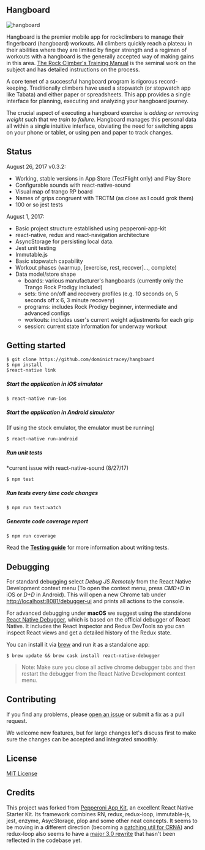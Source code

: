 ## Hangboard

![hangboard](https://github.com/dominictracey/react-native-hangboard/blob/master/images/hb1.png)

Hangboard is the premier mobile app for rockclimbers to manage their fingerboard (hangboard) workouts. All climbers quickly reach a plateau in their abilities where they are
limited by finger strength and a regimen of workouts with a hangboard is the generally accepted way of making gains in this area. [The Rock Climber's Training Manual](https://rockclimberstrainingmanual.com/tools-for-rock-climbing-training/rock-prodigy-training-center/) is the seminal work on the subject and has detailed instructions
on the process.

A core tenet of a successful hangboard program is rigorous record-keeping. Traditionally climbers have used a stopwatch (or stopwatch app like Tabata) and either paper or spreadsheets. This app provides a single interface for planning, executing and analyzing your hangboard journey.

The crucial aspect of executing a hangboard exercise is *adding or removing weight* such that we *train to failure*. Hangboard manages this personal data all within a single
intuitive interface, obviating the need for switching apps on your phone or tablet, or using pen and paper to track changes.

## Status

August 26, 2017 v0.3.2:
- Working, stable versions in App Store (TestFlight only) and Play Store
- Configurable sounds with react-native-sound
- Visual map of trango RP board
- Names of grips congruent with TRCTM (as close as I could grok them)
- 100 or so jest tests

August 1, 2017:
- Basic project structure established using pepperoni-app-kit
- react-native, redux and react-navigation architecture
- AsyncStorage for persisting local data.
- Jest unit testing
- Immutable.js
- Basic stopwatch capability
- Workout phases (warmup, [exercise, rest, recover]..., complete)
- Data model/store shape
  - boards: various manufacturer's hangboards (currently only the Trango Rock Prodigy included)
  - sets: time on/off and recovery profiles (e.g. 10 seconds on, 5 seconds off x 6, 3 minute recovery)
  - programs: includes Rock Prodigy beginner, intermediate and advanced configs
  - workouts: includes user's current weight adjustments for each grip
  - session: current state information for underway workout

## Getting started

```
$ git clone https://github.com/dominictracey/hangboard
$ npm install
$react-native link
```

##### Start the application in iOS simulator
```
$ react-native run-ios
```

##### Start the application in Android simulator
(If using the stock emulator, the emulator must be running)
```
$ react-native run-android
```

##### Run unit tests
*current issue with react-native-sound (8/27/17)
```
$ npm test
```

##### Run tests every time code changes
```
$ npm run test:watch
```

##### Generate code coverage report
```
$ npm run coverage
```

Read the **[Testing guide](docs/TESTING.md)** for more information about writing tests.

## Debugging

For standard debugging select *Debug JS Remotely* from the React Native Development context menu (To open the context menu, press *CMD+D* in iOS or *D+D* in Android). This will open a new Chrome tab under [http://localhost:8081/debugger-ui](http://localhost:8081/debugger-ui) and prints all actions to the console.

For advanced debugging under **macOS** we suggest using the standalone [React Native Debugger](https://github.com/jhen0409/react-native-debugger), which is based on the official debugger of React Native.
It includes the React Inspector and Redux DevTools so you can inspect React views and get a detailed history of the Redux state.

You can install it via [brew](https://brew.sh/) and run it as a standalone app:
```
$ brew update && brew cask install react-native-debugger
```
> Note: Make sure you close all active chrome debugger tabs and then restart the debugger from the React Native Development context menu.

## Contributing

If you find any problems, please [open an issue](https://github.com/dominictracey/hangboard/issues/new) or submit a fix as a pull request.

We welcome new features, but for large changes let's discuss first to make sure the changes can be accepted and integrated smoothly.

## License

[MIT License](LICENSE)

## Credits

This project was forked from [Pepperoni App Kit](https://github.com/futurice/pepperoni-app-kit), an excellent React Native Starter Kit. Its framework combines RN, redux, redux-loop,
immutable-js, jest, enzyme, AsycStorage, plop and some other neat concepts. It seems to be moving in a different direction (becoming a [patching util for CRNA](https://github.com/futurice/pepperoni-app-kit/issues/217)) and redux-loop also seems to have a [major 3.0 rewrite](https://github.com/redux-loop/redux-loop/releases/tag/v3.0.0) that hasn't been reflected in the codebase yet.
